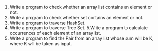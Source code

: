 1. Write a program to check whether an array list contains an element or not.
2. Write a program to check whether set contains an element or not.
3. Write a program to traverse HashSet.
4. Write a program to traverse Tree Set.
5.Write a program to calculate occurrences of each element of an array list.
6. Write a program to find the Pair from an array list whose sum will be K, where K will be taken as input.
